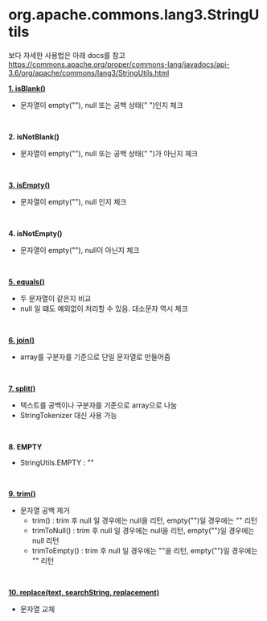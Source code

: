 # org.apache.commons.lang3.StringUtils

보다 자세한 사용법은 아래 docs를 참고
https://commons.apache.org/proper/commons-lang/javadocs/api-3.6/org/apache/commons/lang3/StringUtils.html


<b> <a href="IsBlank.java"> 1. isBlank() </a> </b>
 - 문자열이 empty(""), null 또는 공백 상태(" ")인지 체크
<br>

<b> 2. isNotBlank() </b>
 - 문자열이 empty(""), null 또는 공백 상태(" ")가 아닌지 체크
<br>

<b><a href="IsEmpty.java"> 3. isEmpty() </a> </b>
 - 문자열이 empty(""), null 인지 체크
<br>

<b> 4. isNotEmpty() </b>
 - 문자열이 empty(""), null이 아닌지 체크
<br>

<b> <a href="Equals.java"> 5. equals() </a> </b>
 - 두 문자열이 같은지 비교
 - null 일 떄도 예외없이 처리할 수 있음. 대소문자 역시 체크
<br>

<b> <a href="Join.java"> 6. join() </a> </b>
 - array를 구분자를 기준으로 단일 문자열로 만들어줌
<br>

<b> <a href="Split.java"> 7. split() </a> </b>
 - 텍스트를 공백이나 구분자를 기준으로 array으로 나눔
 - StringTokenizer 대신 사용 가능
<br>

<b> 8. EMPTY </a> </b>
  - StringUtils.EMPTY : ""
<br>

<b> <a href="Trim.java"> 9. trim() </a> </b>
  - 문자열 공백 제거
	- trim() : trim 후 null 일 경우에는 null을 리턴, empty("")일 경우에는 "" 리턴 
	- trimToNull() : trim 후 null 일 경우에는 null을 리턴, empty("")일 경우에는 null 리턴 
	- trimToEmpty() : trim 후 null 일 경우에는 ""을 리턴, empty("")일 경우에는 "" 리턴 
<br>

<b> <a href="Replace.java"> 10. replace(text, searchString, replacement) </a> </b>
  - 문자열 교체
<br>
